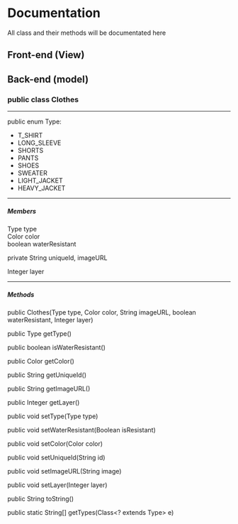 # Documentation

All class and their methods will be documentated here

## Front-end (View)

## Back-end (model)

### public class Clothes 

--- 

public enum Type:

* T_SHIRT
* LONG_SLEEVE
* SHORTS
* PANTS
* SHOES
* SWEATER
* LIGHT_JACKET
* HEAVY_JACKET

--- 

##### Members

Type type  
Color color  
boolean waterResistant  

private String uniqueId, imageURL  

Integer layer  

---

##### Methods 

public Clothes(Type type, Color color, String imageURL, boolean waterResistant, Integer layer)

public Type getType()

public boolean isWaterResistant()

public Color getColor()

public String getUniqueId()

public String getImageURL()
    
public Integer getLayer() 

public void setType(Type type)

public void setWaterResistant(Boolean isResistant)

public void setColor(Color color)

public void setUniqueId(String id)

public void setImageURL(String image)
    
public void setLayer(Integer layer) 

public String toString()

public static String[] getTypes(Class<? extends Type> e) 

